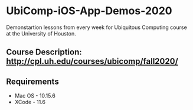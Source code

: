 # UbiComp-iOS-App-Demos-2020
Demonstartion lessons from every week for Ubiquitous Computing course at the University of Houston.

## Course Description: http://cpl.uh.edu/courses/ubicomp/fall2020/

## Requirements
  - Mac OS - 10.15.6
  - XCode - 11.6




